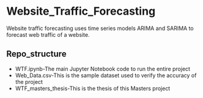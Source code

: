 # Website_Traffic_Forecasting
Website traffic forecasting uses time series models ARIMA and SARIMA to forecast web traffic of a website.

## Repo_structure
* WTF.ipynb-The main Jupyter Notebook code to run the entire project
* Web_Data.csv-This is the sample dataset used to verify the accuracy of the project
* WTF_masters_thesis-This is the thesis of this Masters project

